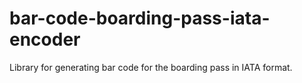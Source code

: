 bar-code-boarding-pass-iata-encoder
===================================

Library for generating bar code for the boarding pass in IATA format.

